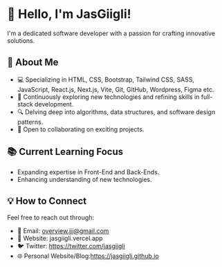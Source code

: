 # 👋 Hello, I'm JasGiigli!

I'm a dedicated software developer with a passion for crafting innovative solutions.

## 👀 About Me
- 💻 Specializing in HTML, CSS, Bootstrap, Tailwind CSS, SASS, JavaScript, React.js, Next.js, Vite, Git, GitHub, Wordpress, Figma etc.
- 🌱 Continuously exploring new technologies and refining skills in full-stack development.
- 🔍 Delving deep into algorithms, data structures, and software design patterns.
- 🤝 Open to collaborating on exciting projects.

## 📚 Current Learning Focus
- Expanding expertise in Front-End and Back-Ends.
- Enhancing understanding of new technologies.

## 💡 How to Connect
Feel free to reach out through:
- 📧 Email: overview.jjj@gmail.com
- 💼 Website: jasgiigli.vercel.app
- 🐦 Twitter: https://twitter.com/jasgiigli
- 🌐 Personal Website/Blog:https://jasgiigli.github.io


